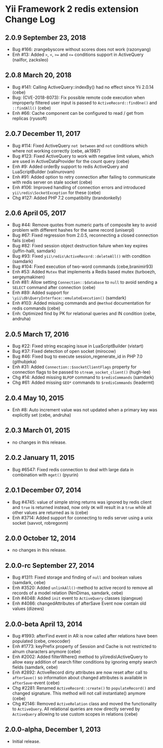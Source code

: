 Yii Framework 2 redis extension Change Log
==========================================

2.0.9 September 23, 2018
------------------------

- Bug #166: zrangebyscore without scores does not work (razonyang)
- Enh #13: Added `>`, `<`, `>=` and `<=` conditions support in ActiveQuery (nailfor, zacksleo)


2.0.8 March 20, 2018
--------------------

- Bug #141: Calling ActiveQuery::indexBy() had no effect since Yii 2.0.14 (cebe)
- Bug: (CVE-2018-8073): Fix possible remote code execution when improperly filtered user input is passed to `ActiveRecord::findOne()` and `::findAll()` (cebe)
- Enh #66: Cache component can be configured to read / get from replicas (ryusoft)


2.0.7 December 11, 2017
-----------------------

- Bug #114: Fixed ActiveQuery `not between` and `not` conditions which where not working correctly (cebe, ak1987)
- Bug #123: Fixed ActiveQuery to work with negative limit values, which are used in ActiveDataProvider for the count query (cebe)
- Enh #9: Added orderBy support to redis ActiveQuery and LuaScriptBuilder (valinurovam)
- Enh #91: Added option to retry connection after failing to communicate with redis server on stale socket (cebe)
- Enh #106: Improved handling of connection errors and introduced `yii\redis\SocketException` for these (cebe)
- Chg #127: Added PHP 7.2 compatibility (brandonkelly)


2.0.6 April 05, 2017
--------------------

- Bug #44: Remove quotes from numeric parts of composite key to avoid problem with different hashes for the same record (uniserpl)
- Bug #67: Fixed regression from 2.0.5, reconnecting a closed connection fails (cebe)
- Bug #82: Fixed session object destruction failure when key expires (juffin-halli, samdark)
- Bug #93: Fixed `yii\redis\ActiveRecord::deleteAll()` with condition (samdark)
- Bug #104: Fixed execution of two-word commands (cebe,branimir93)
- Enh #53: Added `Mutex` that implements a Redis based mutex (turboezh, sergeymakinen)
- Enh #81: Allow setting `Connection::$database` to `null` to avoid sending a `SELECT` command after connection (cebe)
- Enh #89: Added support for `\yii\db\QueryInterface::emulateExecution()` (samdark)
- Enh #103: Added missing commands and `@method` documentation for redis commands (cebe)
- Enh: Optimized find by PK for relational queries and IN condition (cebe, andruha)


2.0.5 March 17, 2016
--------------------

- Bug #22: Fixed string escaping issue in LuaScriptBuilder (vistart)
- Bug #37: Fixed detection of open socket (mirocow)
- Bug #46: Fixed bug to execute session_regenerate_id in PHP 7.0 (githubjeka)
- Enh #31: Added `Connection::$socketClientFlags` property for connection flags to be passed to `stream_socket_client()` (hugh-lee)
- Chg #14: Added missing `BLPOP` command to `$redisCommands` (samdark)
- Chg #61: Added missing `GEO*` commands to `$redisCommands` (leadermt)


2.0.4 May 10, 2015
------------------

- Enh #8: Auto increment value was not updated when a primary key was explicitly set (cebe, andruha)


2.0.3 March 01, 2015
--------------------

- no changes in this release.


2.0.2 January 11, 2015
----------------------

- Bug #6547: Fixed redis connection to deal with large data in combination with `mget()` (pyurin)


2.0.1 December 07, 2014
-----------------------

- Bug #4745: value of simple string returns was ignored by redis client and `true` is returned instead, now only `OK` will result in a `true` while all other values are returned as is (cebe)
- Enh #3714: Added support for connecting to redis server using a unix socket (savvot, robregonm)


2.0.0 October 12, 2014
----------------------

- no changes in this release.


2.0.0-rc September 27, 2014
---------------------------

- Bug #1311: Fixed storage and finding of `null` and boolean values (samdark, cebe)
- Enh #3520: Added `unlinkAll()`-method to active record to remove all records of a model relation (NmDimas, samdark, cebe)
- Enh #4048: Added `init` event to `ActiveQuery` classes (qiangxue)
- Enh #4086: changedAttributes of afterSave Event now contain old values (dizews)


2.0.0-beta April 13, 2014
-------------------------

- Bug #1993: afterFind event in AR is now called after relations have been populated (cebe, creocoder)
- Enh #1773: keyPrefix property of Session and Cache is not restricted to alnum characters anymore (cebe)
- Enh #2002: Added filterWhere() method to yii\redis\ActiveQuery to allow easy addition of search filter conditions by ignoring empty search fields (samdark, cebe)
- Enh #2892: ActiveRecord dirty attributes are now reset after call to `afterSave()` so information about changed attributes is available in `afterSave`-event (cebe)
- Chg #2281: Renamed `ActiveRecord::create()` to `populateRecord()` and changed signature. This method will not call instantiate() anymore (cebe)
- Chg #2146: Removed `ActiveRelation` class and moved the functionality to `ActiveQuery`.
             All relational queries are now directly served by `ActiveQuery` allowing to use
             custom scopes in relations (cebe)

2.0.0-alpha, December 1, 2013
-----------------------------

- Initial release.
